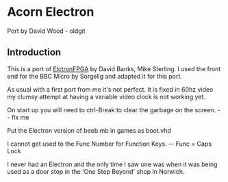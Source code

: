 # Acorn Electron

Port by David Wood - oldgit

## Introduction

This is a port of [ElctronFPGA](https://github.com/hoglet67/ElectronFpga) by David Banks, Mike Sterling.
I used the front end for the BBC Micro by Sorgelig and adapted it for this port.

As usual with a first port from me it's not perfect. It is fixed in 60hz video
my clumsy attempt at having a variable video clock is not working yet.

On start up you will need to ctrl-Break to clear the garbage on the screen. -- fix me

Put the Electron version of beeb.mb in games as boot.vhd


I cannot get used to the Func Number for Function Keys. -- Func = Caps Lock


I never had an Electron and the only time I saw one was when it was being used as a door stop
in the 'One Step Beyond' shop in Norwich.

